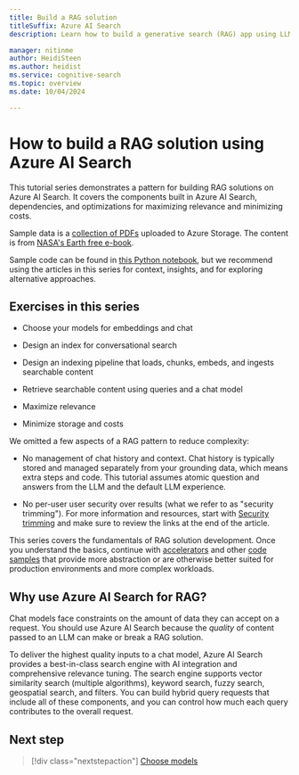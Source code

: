 ```yaml
---
title: Build a RAG solution
titleSuffix: Azure AI Search
description: Learn how to build a generative search (RAG) app using LLMs and your proprietary grounding data in Azure AI Search.

manager: nitinme
author: HeidiSteen
ms.author: heidist
ms.service: cognitive-search
ms.topic: overview
ms.date: 10/04/2024

---
```


# How to build a RAG solution using Azure AI Search

This tutorial series demonstrates a pattern for building RAG solutions on Azure AI Search. It covers the components built in Azure AI Search, dependencies, and optimizations for maximizing relevance and minimizing costs.

Sample data is a [collection of PDFs](https://github.com/Azure-Samples/azure-search-sample-data/tree/main/nasa-e-book/earth_book_2019_text_pages) uploaded to Azure Storage. The content is from [NASA's Earth free e-book](https://www.nasa.gov/ebooks/earth/).

Sample code can be found in [this Python notebook](https://github.com/Azure-Samples/azure-search-python-samples/blob/main/Tutorial-RAG/Tutorial-rag.ipynb), but we recommend using the articles in this series for context, insights, and for exploring alternative approaches.

## Exercises in this series

- Choose your models for embeddings and chat

- Design an index for conversational search

- Design an indexing pipeline that loads, chunks, embeds, and ingests searchable content

- Retrieve searchable content using queries and a chat model

- Maximize relevance

- Minimize storage and costs

<!-- - Deploy and secure an app -->

We omitted a few aspects of a RAG pattern to reduce complexity:

- No management of chat history and context. Chat history is typically stored and managed separately from your grounding data, which means extra steps and code. This tutorial assumes atomic question and answers from the LLM and the default LLM experience.

- No per-user user security over results (what we refer to as "security trimming"). For more information and resources, start with [Security trimming](search-security-trimming-for-azure-search.md) and make sure to review the links at the end of the article.

This series covers the fundamentals of RAG solution development. Once you understand the basics, continue with [accelerators](resource-tools.md) and other [code samples](https://github.com/Azure/azure-search-vector-samples) that provide more abstraction or are otherwise better suited for production environments and more complex workloads.

## Why use Azure AI Search for RAG?

Chat models face constraints on the amount of data they can accept on a request. You should use Azure AI Search because the *quality* of content passed to an LLM can make or break a RAG solution. 

To deliver the highest quality inputs to a chat model, Azure AI Search provides a best-in-class search engine with AI integration and comprehensive relevance tuning. The search engine supports vector similarity search (multiple algorithms), keyword search, fuzzy search, geospatial search, and filters. You can build hybrid query requests that include all of these components, and you can control how much each query contributes to the overall request.

## Next step

> [!div class="nextstepaction"]
> [Choose models](tutorial-rag-build-solution-models.md)